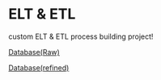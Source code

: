 # ELT & ETL
custom ELT & ETL process building project!

[Database(Raw)](https://github.com/CharmStrange/Project/tree/main/Python/Text%20Analysis/%EB%8B%B9%EA%B7%BC/Prototype_PySpark)

[Database(refined)](https://github.com/CharmStrange/Tribal-Wars-Stats-Crawler/tree/main/Databases)
